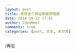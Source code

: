 ```yaml
---
layout: post
title: 感觉这个网站都是阴暗面
date: 2014-10-22 17:43
author: IdeaMeet
comments: true
categories: [past, 日志, 未分类]
---
```

/再见
